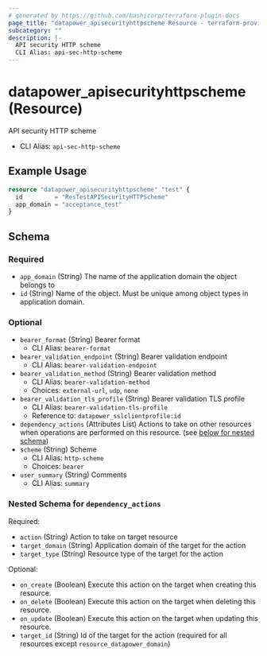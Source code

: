 ```yaml
---
# generated by https://github.com/hashicorp/terraform-plugin-docs
page_title: "datapower_apisecurityhttpscheme Resource - terraform-provider-datapower"
subcategory: ""
description: |-
  API security HTTP scheme
  CLI Alias: api-sec-http-scheme
---
```


# datapower_apisecurityhttpscheme (Resource)

API security HTTP scheme
  - CLI Alias: `api-sec-http-scheme`

## Example Usage

```terraform
resource "datapower_apisecurityhttpscheme" "test" {
  id         = "ResTestAPISecurityHTTPScheme"
  app_domain = "acceptance_test"
}
```

<!-- schema generated by tfplugindocs -->
## Schema

### Required

- `app_domain` (String) The name of the application domain the object belongs to
- `id` (String) Name of the object. Must be unique among object types in application domain.

### Optional

- `bearer_format` (String) Bearer format
  - CLI Alias: `bearer-format`
- `bearer_validation_endpoint` (String) Bearer validation endpoint
  - CLI Alias: `bearer-validation-endpoint`
- `bearer_validation_method` (String) Bearer validation method
  - CLI Alias: `bearer-validation-method`
  - Choices: `external-url`, `udp`, `none`
- `bearer_validation_tls_profile` (String) Bearer validation TLS profile
  - CLI Alias: `bearer-validation-tls-profile`
  - Reference to: `datapower_sslclientprofile:id`
- `dependency_actions` (Attributes List) Actions to take on other resources when operations are performed on this resource. (see [below for nested schema](#nestedatt--dependency_actions))
- `scheme` (String) Scheme
  - CLI Alias: `http-scheme`
  - Choices: `bearer`
- `user_summary` (String) Comments
  - CLI Alias: `summary`

<a id="nestedatt--dependency_actions"></a>
### Nested Schema for `dependency_actions`

Required:

- `action` (String) Action to take on target resource
- `target_domain` (String) Application domain of the target for the action
- `target_type` (String) Resource type of the target for the action

Optional:

- `on_create` (Boolean) Execute this action on the target when creating this resource.
- `on_delete` (Boolean) Execute this action on the target when deleting this resource.
- `on_update` (Boolean) Execute this action on the target when updating this resource.
- `target_id` (String) Id of the target for the action (required for all resources except `resource_datapower_domain`)
